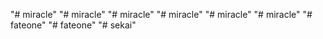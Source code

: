 "# miracle" 
"# miracle" 
"# miracle" 
"# miracle" 
"# miracle" 
"# miracle" 
"# fateone" 
"# fateone" 
"# sekai" 
